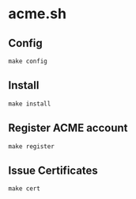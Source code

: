 # acme.sh

## Config

```
make config
```

## Install

```
make install
```

## Register ACME account

```
make register
```

## Issue Certificates

```
make cert
```
